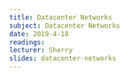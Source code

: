 ```yaml
---
title: Datacenter Networks
subject: Datacenter Networks
date: 2019-4-18
readings: 
lecturer: Sherry
slides: datacenter-networks
---
```

